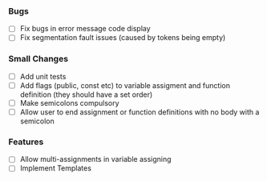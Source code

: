 ### Bugs

-   [ ] Fix bugs in error message code display
-   [ ] Fix segmentation fault issues (caused by tokens being empty)

### Small Changes

-   [ ] Add unit tests
-   [ ] Add flags (public, const etc) to variable assigment and function definition (they should have a set order)
-   [ ] Make semicolons compulsory
-   [ ] Allow user to end assignment or function definitions with no body with a semicolon

### Features

-   [ ] Allow multi-assignments in variable assigning
-   [ ] Implement Templates
